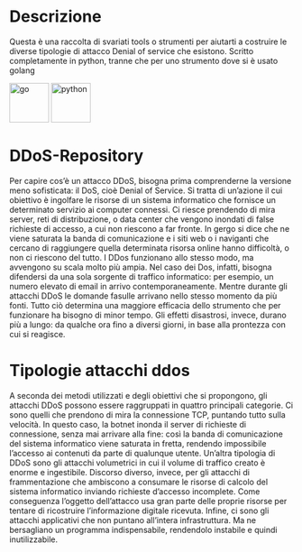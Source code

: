 # Descrizione 
Questa è una raccolta di svariati tools o strumenti per aiutarti a costruire le diverse tipologie di attacco Denial of service che esistono. 
Scritto completamente in python, tranne che per uno strumento dove si è usato golang

<p align="left">
  <img src="https://cdn.jsdelivr.net/gh/devicons/devicon/icons/go/go-original.svg" alt="go" width="70" height="70" />
  <img src="https://cdn.jsdelivr.net/gh/devicons/devicon/icons/python/python-original-wordmark.svg" alt="python" width="70" height="70"/>
  </p>

# DDoS-Repository
Per capire cos’è un attacco DDoS, bisogna prima comprenderne la versione meno sofisticata: il DoS, cioè Denial of Service. Si tratta di un’azione il cui obiettivo è ingolfare le risorse di un sistema informatico che fornisce un determinato servizio ai computer connessi. Ci riesce prendendo di mira server, reti di distribuzione, o data center che vengono inondati di false richieste di accesso, a cui non riescono a far fronte. In gergo si dice che ne viene saturata la banda di comunicazione e i siti web o i naviganti che cercano di raggiungere quella determinata risorsa online hanno difficoltà, o non ci riescono del tutto. I DDos funzionano allo stesso modo, ma avvengono su scala molto più ampia. Nel caso dei Dos, infatti, bisogna difendersi da una sola sorgente di traffico informatico: per esempio, un numero elevato di email in arrivo contemporaneamente. Mentre durante gli attacchi DDoS le domande fasulle arrivano nello stesso momento da più fonti. Tutto ciò determina una maggiore efficacia dello strumento che per funzionare ha bisogno di minor tempo. Gli effetti disastrosi, invece, durano più a lungo: da qualche ora fino a diversi giorni, in base alla prontezza con cui si reagisce.

# Tipologie attacchi ddos
A seconda dei metodi utilizzati e degli obiettivi che si propongono, gli attacchi DDoS possono essere raggruppati in quattro principali categorie. Ci sono quelli che prendono di mira la connessione TCP, puntando tutto sulla velocità. In questo caso, la botnet inonda il server di richieste di connessione, senza mai arrivare alla fine: così la banda di comunicazione del sistema informatico viene saturata in fretta, rendendo impossibile l’accesso ai contenuti da parte di qualunque utente. Un’altra tipologia di DDoS sono gli attacchi volumetrici in cui il volume di traffico creato è enorme e ingestibile. Discorso diverso, invece, per gli attacchi di frammentazione che ambiscono a consumare le risorse di calcolo del sistema informatico inviando richieste d’accesso incomplete. Come conseguenza l’oggetto dell’attacco usa gran parte delle proprie risorse per tentare di ricostruire l’informazione digitale ricevuta. Infine, ci sono gli attacchi applicativi che non puntano all’intera infrastruttura. Ma ne bersagliano un programma indispensabile, rendendolo instabile e quindi inutilizzabile.


